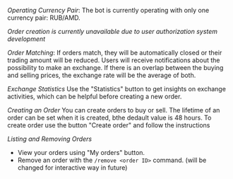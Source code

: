 *Operating Currency Pair*: The bot is currently operating with only one currency pair: RUB/AMD.

*Order creation is currently unavailable due to user authorization system development*

*Order Matching*: If orders match, they will be automatically closed or their trading amount will be reduced. Users will receive notifications about the possibility to make an exchange. If there is an overlap between the buying and selling prices, the exchange rate will be the average of both.

*Exchange Statistics*
Use the "Statistics" button to get insights on exchange activities, which can be helpful before creating a new order.

*Creating an Order*
You can create orders to buy or sell. The lifetime of an order can be set when it is created, bthe dedault value is 48 hours.
To create order use the button "Create order" and follow the instructions

*Listing and Removing Orders*
- View your orders using "My orders" button.
- Remove an order with the `/remove <order ID>` command. (will be changed for interactive way in future)